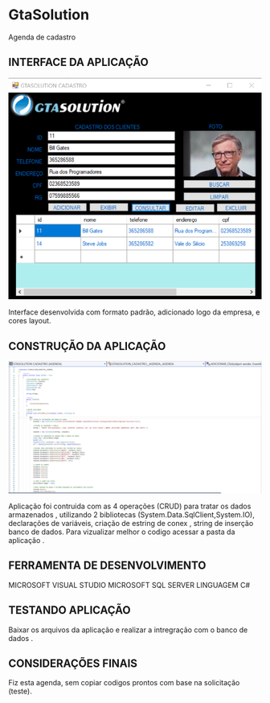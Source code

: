 # GtaSolution
 Agenda de cadastro 
 
##  INTERFACE DA APLICAÇÃO

![foto interface](https://github.com/Sulemam-Ba/GtaSolution/blob/main/foto%20Interface.PNG)

Interface  desenvolvida  com formato  padrão, adicionado logo da empresa, e  cores  layout.

## CONSTRUÇÃO DA APLICAÇÃO

![amostra do codigo](https://github.com/Sulemam-Ba/GtaSolution/blob/main/foto%20codigo%20(amostra).PNG)

Aplicação  foi contruida com  as  4 operações (CRUD) para tratar  os dados armazenados , 
utilizando 2 bibliotecas (System.Data.SqlClient,System.IO), declarações de variáveis, criação de estring de  conex ,  string de  inserção  
banco de dados.
Para vizualizar melhor o codigo acessar a pasta da aplicação .

## FERRAMENTA DE  DESENVOLVIMENTO
MICROSOFT VISUAL STUDIO 
MICROSOFT  SQL SERVER 
LINGUAGEM C#

## TESTANDO  APLICAÇÃO
Baixar os arquivos da aplicação e realizar a intregração com o banco de dados .

## CONSIDERAÇÕES FINAIS 
Fiz esta agenda, sem copiar codigos prontos com base  na solicitação (teste).




